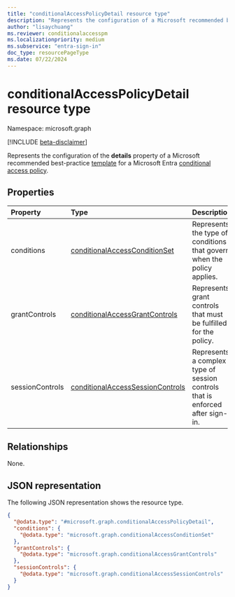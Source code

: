 ```yaml
---
title: "conditionalAccessPolicyDetail resource type"
description: "Represents the configuration of a Microsoft recommended best-practice template for a Microsoft Entra Conditional Access policy."
author: "lisaychuang"
ms.reviewer: conditionalaccesspm
ms.localizationpriority: medium
ms.subservice: "entra-sign-in"
doc_type: resourcePageType
ms.date: 07/22/2024
---
```


# conditionalAccessPolicyDetail resource type

Namespace: microsoft.graph

[!INCLUDE [beta-disclaimer](../../includes/beta-disclaimer.md)]

Represents the configuration of the **details** property of a Microsoft recommended best-practice [template](../resources/conditionalaccesstemplate.md) for a Microsoft Entra [conditional access policy](../resources/conditionalaccesspolicy.md).

## Properties
|Property|Type|Description|
|:---|:---|:---|
|conditions|[conditionalAccessConditionSet](../resources/conditionalaccessconditionset.md)| Represents the type of conditions that govern when the policy applies. |
|grantControls|[conditionalAccessGrantControls](../resources/conditionalaccessgrantcontrols.md)| Represents grant controls that must be fulfilled for the policy. |
|sessionControls|[conditionalAccessSessionControls](../resources/conditionalaccesssessioncontrols.md)| Represents a complex type of session controls that is enforced after sign-in. |

## Relationships
None.

## JSON representation
The following JSON representation shows the resource type.
<!-- {
  "blockType": "resource",
  "@odata.type": "microsoft.graph.conditionalAccessPolicyDetail"
}
-->
``` json
{
  "@odata.type": "#microsoft.graph.conditionalAccessPolicyDetail",
  "conditions": {
    "@odata.type": "microsoft.graph.conditionalAccessConditionSet"
  },
  "grantControls": {
    "@odata.type": "microsoft.graph.conditionalAccessGrantControls"
  },
  "sessionControls": {
    "@odata.type": "microsoft.graph.conditionalAccessSessionControls"
  }
}
```
